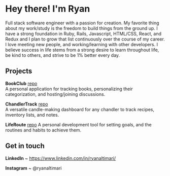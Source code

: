 # Hey there! I'm Ryan

Full stack software engineer with a passion for creation. My favorite thing about my work/study is the freedom to build things from the ground up. 
I have a strong foundation in Ruby, Rails, Javascript, HTML/CSS, React, and Redux and I plan to grow that list continuously over the course of my career. 
I love meeting new people, and working/learning with other developers. I believe success in life stems from a strong desire to learn throughout life, be kind to others, and strive to be 1% better every day.

## Projects

**BookClub** [repo](https://github.com/Mari-8/BookClub/tree/master)  
A personal application for tracking books, personalizing their categorization, and hosting/joining discussions.

**ChandlerTrack** [repo](https://github.com/Mari-8/ChandlerTrack/tree/master)  
A versatile candle-making dashboard for any chandler to track recipes, inventory lists, and notes.

**LifeRoute** [repo](https://github.com/Mari-8/BookClub/tree/master)
A personal development tool for setting goals, and the routines and habits to achieve them.

## Get in touch

**LinkedIn** ~ https://www.linkedin.com/in/ryanaltimari/

**Instagram** ~ @ryanaltimari
